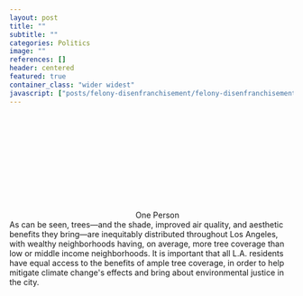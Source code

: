 ```yaml
---
layout: post
title: ""
subtitle: ""
categories: Politics
image: ""
references: []
header: centered
featured: true
container_class: "wider widest"
javascript: ["posts/felony-disenfranchisement/felony-disenfranchisement.js"]
---
```


<div id = 'scrolling-vis' class = "columns">
  <div id = 'vis' class = "column">

  </div>
  <div id = 'sections' class = "column is-narrow">
    <section class="step" style = "margin-top: 170px;">
      One Person
    </section>  

  </div>
</div>
As can be seen, trees—and the shade, improved air quality, and aesthetic benefits they bring—are inequitably distributed throughout Los Angeles, with wealthy neighborhoods having, on average, more tree coverage than low or middle income neighborhoods. It is important that all L.A. residents have equal access to the benefits of ample tree coverage, in order to help mitigate climate change's effects and bring about environmental justice in the city.

